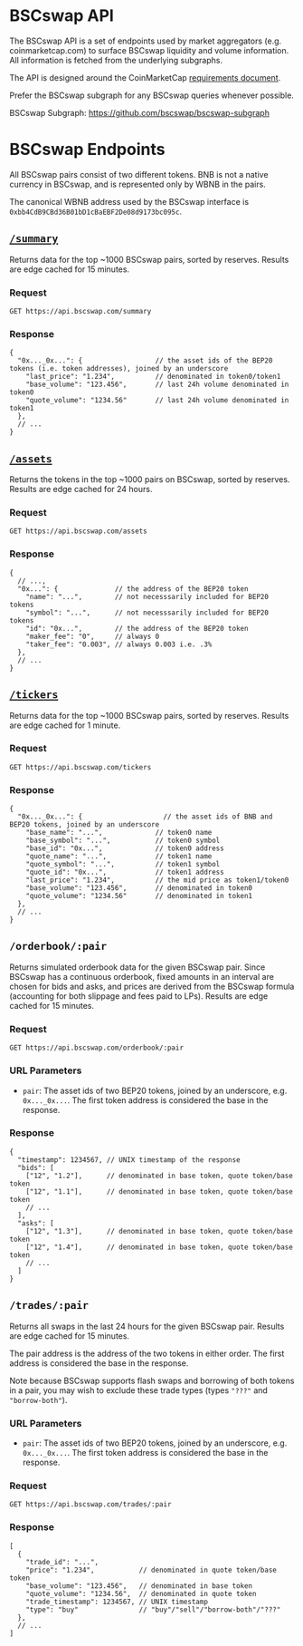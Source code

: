 # BSCswap API

The BSCswap API is a set of endpoints used by market aggregators (e.g. coinmarketcap.com) to surface BSCswap liquidity
and volume information. All information is fetched from the underlying subgraphs.

The API is designed around the CoinMarketCap
[requirements document](https://docs.google.com/document/d/1S4urpzUnO2t7DmS_1dc4EL4tgnnbTObPYXvDeBnukCg).

Prefer the BSCswap subgraph for any BSCswap queries whenever possible.

BSCswap Subgraph: https://github.com/bscswap/bscswap-subgraph

# BSCswap Endpoints

All BSCswap pairs consist of two different tokens. BNB is not a native currency in BSCswap, and is represented
only by WBNB in the pairs.

The canonical WBNB address used by the BSCswap interface is `0xbb4CdB9CBd36B01bD1cBaEBF2De08d9173bc095c`.

## [`/summary`](https://api.bscswap.com/summary)

Returns data for the top ~1000 BSCswap pairs, sorted by reserves.
Results are edge cached for 15 minutes.

### Request

`GET https://api.bscswap.com/summary`

### Response

```json5
{
  "0x..._0x...": {                  // the asset ids of the BEP20 tokens (i.e. token addresses), joined by an underscore
    "last_price": "1.234",          // denominated in token0/token1
    "base_volume": "123.456",       // last 24h volume denominated in token0
    "quote_volume": "1234.56"       // last 24h volume denominated in token1
  },
  // ...
}
```

## [`/assets`](https://api.bscswap.com/assets)

Returns the tokens in the top ~1000 pairs on BSCswap, sorted by reserves.
Results are edge cached for 24 hours.

### Request

`GET https://api.bscswap.com/assets`

### Response

```json5
{
  // ...,
  "0x...": {              // the address of the BEP20 token
    "name": "...",        // not necesssarily included for BEP20 tokens
    "symbol": "...",      // not necesssarily included for BEP20 tokens
    "id": "0x...",        // the address of the BEP20 token
    "maker_fee": "0",     // always 0
    "taker_fee": "0.003", // always 0.003 i.e. .3%
  },
  // ...
}
```

## [`/tickers`](https://api.bscswap.com/tickers)

Returns data for the top ~1000 BSCswap pairs, sorted by reserves.
Results are edge cached for 1 minute.

### Request

`GET https://api.bscswap.com/tickers`

### Response

```json5
{
  "0x..._0x...": {                    // the asset ids of BNB and BEP20 tokens, joined by an underscore
    "base_name": "...",             // token0 name
    "base_symbol": "...",           // token0 symbol
    "base_id": "0x...",             // token0 address
    "quote_name": "...",            // token1 name
    "quote_symbol": "...",          // token1 symbol
    "quote_id": "0x...",            // token1 address
    "last_price": "1.234",          // the mid price as token1/token0
    "base_volume": "123.456",       // denominated in token0
    "quote_volume": "1234.56"       // denominated in token1
  },
  // ...
}
```

## `/orderbook/:pair`

Returns simulated orderbook data for the given BSCswap pair.
Since BSCswap has a continuous orderbook, fixed amounts in an interval are chosen for bids and asks,
and prices are derived from the BSCswap formula (accounting for both slippage and fees paid to LPs).
Results are edge cached for 15 minutes.

### Request

`GET https://api.bscswap.com/orderbook/:pair`

### URL Parameters

- `pair`: The asset ids of two BEP20 tokens, joined by an underscore, e.g. `0x..._0x...`. The first token address is considered the base in the response.

### Response

```json5
{
  "timestamp": 1234567, // UNIX timestamp of the response
  "bids": [
    ["12", "1.2"],      // denominated in base token, quote token/base token
    ["12", "1.1"],      // denominated in base token, quote token/base token
    // ...
  ],
  "asks": [
    ["12", "1.3"],      // denominated in base token, quote token/base token
    ["12", "1.4"],      // denominated in base token, quote token/base token
    // ...
  ]
}
```

## `/trades/:pair`

Returns all swaps in the last 24 hours for the given BSCswap pair.
Results are edge cached for 15 minutes.

The pair address is the address of the two tokens in either order.
The first address is considered the base in the response.

Note because BSCswap supports flash swaps and borrowing of both tokens in a pair, you may wish to exclude these
trade types (types `"???"` and `"borrow-both"`).

### URL Parameters

- `pair`: The asset ids of two BEP20 tokens, joined by an underscore, e.g. `0x..._0x...`. The first token address is considered the base in the response.

### Request

`GET https://api.bscswap.com/trades/:pair`

### Response

```json5
[
  {
    "trade_id": "...",
    "price": "1.234",           // denominated in quote token/base token
    "base_volume": "123.456",   // denominated in base token
    "quote_volume": "1234.56",  // denominated in quote token
    "trade_timestamp": 1234567, // UNIX timestamp
    "type": "buy"               // "buy"/"sell"/"borrow-both"/"???"
  },
  // ...
]
```

